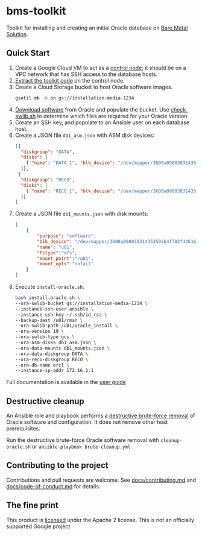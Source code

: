 # bms-toolkit

Toolkit for installing and creating an initial Oracle database on [Bare Metal Solution](https://cloud.google.com/bare-metal).

## Quick Start 

1. Create a Google Cloud VM to act as a [control node](/docs/user-guide.md#control-node-requirements); it should be on a VPC network that has SSH access to the database hosts.
1. [Extract the toolkit code](/docs/user-guide.md#installing-the-toolkit) on the control node.
1. Create a Cloud Storage bucket to host Oracle software images.  
     ```bash
     gsutil mb -b on gs://installation-media-1234
     ```
1. [Download software](/docs/user-guide.md#downloading-and-staging-the-oracle-software) from Oracle and populate the bucket.  Use [check-swlib.sh](/docs/user-guide.md#validating-media) to determine which files are required for your Oracle version.
1. Create an SSH key, and populate to an Ansible user on each database host.
1. Create a JSON file `db1_asm.json` with ASM disk devices:
    ```json
    [{
      "diskgroup": "DATA",
      "disks": [
        { "name": "DATA_1", "blk_device": "/dev/mapper/3600a098038314352502b4f782f446155" },
      ]},
     {
      "diskgroup": "RECO",
      "disks": [
        { "name": "RECO_1", "blk_device": "/dev/mapper/3600a098038314352502b4f782f446162" },
      ]}
    ]
    ```
1. Create a JSON file `db1_mounts.json` with disk mounts:
    ```json
    [
        {
            "purpose": "software",
            "blk_device": "/dev/mapper/3600a098038314352502b4f782f446161",
            "name": "u01",
            "fstype":"xfs",
            "mount_point":"/u01",
            "mount_opts":"nofail"
        }
    ]
    ```
1. Execute `install-oracle.sh`:
    ```bash
    bash install-oracle.sh \
    --ora-swlib-bucket gs://installation-media-1234 \
    --instance-ssh-user ansible \
    --instance-ssh-key ~/.ssh/id_rsa \
    --backup-dest /u01/rman \
    --ora-swlib-path /u01/oracle_install \
    --ora-version 19 \
    --ora-swlib-type gcs \
    --ora-asm-disks db1_asm.json \
    --ora-data-mounts db1_mounts.json \
    --ora-data-diskgroup DATA \
    --ora-reco-diskgroup RECO \
    --ora-db-name orcl \
    --instance-ip-addr 172.16.1.1
    ```

Full documentation is available in the [user guide](/docs/user-guide.md)

## Destructive cleanup

An Ansible role and playbook performs a [destructive brute-force removal](/docs/user-guide.md#destructive-cleanup) of Oracle software and configuration.  It does not remove other host prerequisites.

Run the destructive brute-force Oracle software removal with `cleanup-oracle.sh` or `ansible-playbook brute-cleanup.yml`

## Contributing to the project

Contributions and pull requests are welcome.  See [docs/contributing.md](docs/contributing.md) and [docs/code-of-conduct.md](docs/code-of-conduct.md) for details.

## The fine print

This product is [licensed](LICENSE) under the Apache 2 license.  This is not an officially supported Google project

